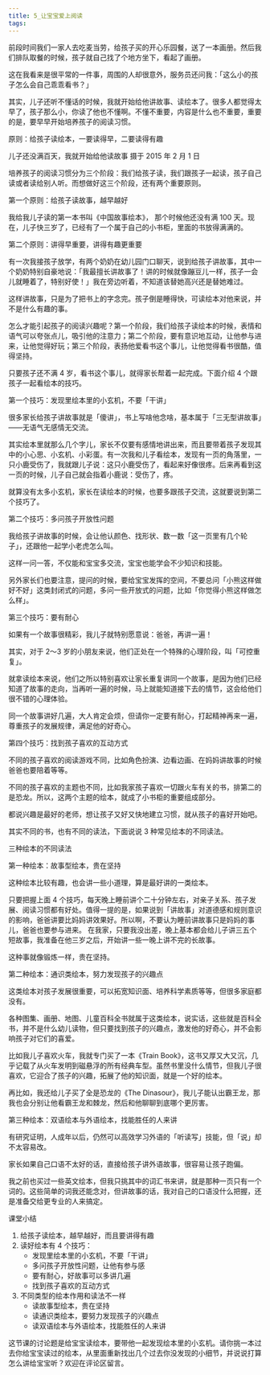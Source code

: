 ```yaml
---
title: 5_让宝宝爱上阅读
tags: 
---
```


前段时间我们一家人去吃麦当劳，给孩子买的开心乐园餐，送了一本画册。然后我们排队取餐的时候，孩子就自己找了个地方坐下，看起了画册。

这在我看来是很平常的一件事，周围的人却很意外，服务员还问我：「这么小的孩子怎么会自己乖乖看书？」
 
其实，儿子还听不懂话的时候，我就开始给他讲故事、读绘本了。很多人都觉得太早了，孩子那么小，你读了他也不懂啊。不懂不重要，内容是什么也不重要，重要的是，要早早开始培养孩子的阅读习惯。

原则：给孩子读绘本，一要读得早，二要读得有趣


儿子还没满百天，我就开始给他读故事
摄于 2015 年 2 月 1 日

培养孩子的阅读习惯分为三个阶段：我们给孩子读，我们跟孩子一起读，孩子自己读或者读给别人听。而想做好这三个阶段，还有两个重要原则。

第一个原则：给孩子读故事，越早越好

我给我儿子读的第一本书叫《中国故事绘本》， 那个时候他还没有满 100 天。现在，儿子快三岁了，已经有了一个属于自己的小书柜，里面的书放得满满的。

第二个原则：讲得早重要，讲得有趣更重要

有一次我接孩子放学，有两个奶奶在幼儿园门口聊天，说到给孩子讲故事，其中一个奶奶特别自豪地说：「我最擅长讲故事了！讲的时候就像蹦豆儿一样，孩子一会儿就睡着了，特别好使！」我在旁边听着，不知道该替她高兴还是替她难过。
 
这样讲故事，只是为了把书上的字念完。孩子倒是睡得快，可读绘本对他来说，并不是什么有趣的事。
 
怎么才能引起孩子的阅读兴趣呢？第一个阶段，我们给孩子读绘本的时候，表情和语气可以夸张点儿，吸引他的注意力；第二个阶段，要有意识地互动，让他参与进来，让他觉得好玩；第三个阶段，表扬他爱看书这个事儿，让他觉得看书很酷，值得坚持。
 
只要孩子还不满 4 岁，看书这个事儿，就得家长帮着一起完成。下面介绍 4 个跟孩子一起看绘本的技巧。

第一个技巧：发现里绘本里的小玄机，不要「干讲」

很多家长给孩子讲故事就是「傻讲」，书上写啥他念啥，基本属于「三无型讲故事」——无语气无感情无交流。
 
其实绘本里就那么几个字儿，家长不仅要有感情地讲出来，而且要带着孩子发现其中的小心思、小玄机、小彩蛋。有一次我和儿子看绘本，发现有一页的角落里，一只小鹿受伤了，我就跟儿子说：这只小鹿受伤了，看起来好像很疼。后来再看到这一页的时候，儿子自己就会指着小鹿说：受伤了，疼。
 
就算没有太多小玄机，家长在读绘本的时候，也要多跟孩子交流，这就要说到第二个技巧了。

第二个技巧：多问孩子开放性问题



我给孩子讲故事的时候，会让他认颜色、找形状、数一数「这一页里有几个轮子」，还跟他一起学小老虎怎么叫。
 
这样一问一答，不仅能和宝宝多交流，宝宝也能学会不少知识和技能。
 
另外家长们也要注意，提问的时候，要给宝宝发挥的空间，不要总问「小熊这样做好不好」这类封闭式的问题，多问一些开放式的问题，比如「你觉得小熊这样做怎么样」。

第三个技巧：要有耐心

如果有一个故事很精彩，我儿子就特别愿意说：爸爸，再讲一遍！
 
其实，对于 2～3 岁的小朋友来说，他们正处在一个特殊的心理阶段，叫「可控重复」。
 
就拿读绘本来说，他们之所以特别喜欢让家长重复讲同一个故事，是因为他们已经知道了故事的走向，当再听一遍的时候，马上就能知道接下去的情节，这会给他们很不错的心理体验。
 
同一个故事讲好几遍，大人肯定会烦，但请你一定要有耐心，打起精神再来一遍，尊重孩子的发展规律，满足他的好奇心。

第四个技巧：找到孩子喜欢的互动方式

不同的孩子喜欢的阅读游戏不同，比如角色扮演、边看边画、在妈妈讲故事的时候爸爸也要陪着等等。
 
不同的孩子喜欢的主题也不同，比如我家孩子喜欢一切跟火车有关的书，排第二的是恐龙。所以，这两个主题的绘本，就成了小书柜的重要组成部分。
 
都说兴趣是最好的老师，想让孩子又好又快地建立习惯，就从孩子的喜好开始吧。
 
其实不同的书，也有不同的读法，下面说说 3 种常见绘本的不同读法。

三种绘本的不同读法



第一种绘本：故事型绘本，贵在坚持

这种绘本比较有趣，也会讲一些小道理，算是最好讲的一类绘本。
 
只要把握上面 4 个技巧，每天晚上睡前讲个二十分钟左右，对亲子关系、孩子发展、阅读习惯都有好处。值得一提的是，如果说到「讲故事」对道德感和规则意识的影响，爸爸讲要比妈妈讲效果好。所以啊，不要认为睡前讲故事只是妈妈的事儿，爸爸也要参与进来。
在我家，只要我没出差，晚上基本都会给儿子讲三五个短故事，我准备在他三岁之后，开始讲一些一晚上讲不完的长故事。
 
这种事就像锻炼一样，贵在坚持。

第二种绘本：通识类绘本，努力发现孩子的兴趣点

这类绘本对孩子发展很重要，可以拓宽知识面、培养科学素质等等，但很多家庭都没有。
 
各种图集、画册、地图、儿童百科全书就属于这类绘本，说实话，这些就是百科全书，并不是什么幼儿读物，但只要找到孩子的兴趣点，激发他的好奇心，并不会影响孩子对它们的喜爱。
 
比如我儿子喜欢火车，我就专门买了一本《Train Book》，这书又厚又大又沉，几乎记载了从火车发明到磁悬浮的所有经典车型。虽然书里没什么情节，但我儿子很喜欢，它迎合了孩子的兴趣，拓展了他的知识面，就是一个好的绘本。
 
再比如，我还给儿子买了全是恐龙的《The Dinasour》，我儿子能认出霸王龙，那我也会分别让他看霸王龙和棘龙，然后和他聊聊到底哪个更厉害。

第三种绘本：双语绘本与外语绘本，找能胜任的人来讲

有研究证明，人成年以后，仍然可以高效学习外语的「听读写」技能，但「说」却不太容易改。
 
家长如果自己口语不太好的话，直接给孩子讲外语故事，很容易让孩子跑偏。
 
我之前也买过一些英文绘本，但我只挑其中的词汇书来讲，就是那种一页只有一个词的。这些简单的词我还能念对，但讲故事的话，我对自己的口语没什么把握，还是准备交给更专业的人来搞定。

课堂小结

1. 给孩子读绘本，越早越好，而且要讲得有趣
2.  读好绘本有 4 个技巧：
	- 发现里绘本里的小玄机，不要「干讲」
	- 多问孩子开放性问题，让他有参与感
	- 要有耐心，好故事可以多讲几遍
	- 找到孩子喜欢的互动方式
3. 不同类型的绘本作用和读法不一样
	- 读故事型绘本，贵在坚持
	- 读通识类绘本，要努力发现孩子的兴趣点
	- 读双语绘本与外语绘本，找能胜任的人来讲

这节课的讨论题是给宝宝读绘本，要带他一起发现绘本里的小玄机。请你挑一本过去你给宝宝读过的绘本，从里面重新找出几个过去你没发现的小细节，并说说打算怎么讲给宝宝听？欢迎在评论区留言。
